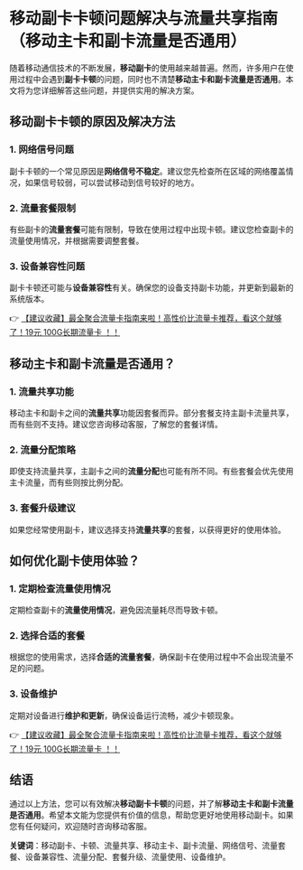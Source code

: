 # 移动副卡卡顿问题解决与流量共享指南（移动主卡和副卡流量是否通用）

随着移动通信技术的不断发展，**移动副卡**的使用越来越普遍。然而，许多用户在使用过程中会遇到**副卡卡顿**的问题，同时也不清楚**移动主卡和副卡流量是否通用**。本文将为您详细解答这些问题，并提供实用的解决方案。

## 移动副卡卡顿的原因及解决方法

### 1. 网络信号问题
副卡卡顿的一个常见原因是**网络信号不稳定**。建议您先检查所在区域的网络覆盖情况，如果信号较弱，可以尝试移动到信号较好的地方。

### 2. 流量套餐限制
有些副卡的**流量套餐**可能有限制，导致在使用过程中出现卡顿。建议您检查副卡的流量使用情况，并根据需要调整套餐。

### 3. 设备兼容性问题
副卡卡顿还可能与**设备兼容性**有关。确保您的设备支持副卡功能，并更新到最新的系统版本。

👉 [【建议收藏】最全聚合流量卡指南来啦！高性价比流量卡推荐，看这个就够了！19元 100G长期流量卡 ！！](https://bit.ly/Liuliangka)

## 移动主卡和副卡流量是否通用？

### 1. 流量共享功能
移动主卡和副卡之间的**流量共享**功能因套餐而异。部分套餐支持主副卡流量共享，而有些则不支持。建议您咨询移动客服，了解您的套餐详情。

### 2. 流量分配策略
即使支持流量共享，主副卡之间的**流量分配**也可能有所不同。有些套餐会优先使用主卡流量，而有些则按比例分配。

### 3. 套餐升级建议
如果您经常使用副卡，建议选择支持**流量共享**的套餐，以获得更好的使用体验。

## 如何优化副卡使用体验？

### 1. 定期检查流量使用情况
定期检查副卡的**流量使用情况**，避免因流量耗尽而导致卡顿。

### 2. 选择合适的套餐
根据您的使用需求，选择**合适的流量套餐**，确保副卡在使用过程中不会出现流量不足的问题。

### 3. 设备维护
定期对设备进行**维护和更新**，确保设备运行流畅，减少卡顿现象。

👉 [【建议收藏】最全聚合流量卡指南来啦！高性价比流量卡推荐，看这个就够了！19元 100G长期流量卡 ！！](https://bit.ly/Liuliangka)

## 结语

通过以上方法，您可以有效解决**移动副卡卡顿**的问题，并了解**移动主卡和副卡流量是否通用**。希望本文能为您提供有价值的信息，帮助您更好地使用移动副卡。如果您有任何疑问，欢迎随时咨询移动客服。

**关键词**：移动副卡、卡顿、流量共享、移动主卡、副卡流量、网络信号、流量套餐、设备兼容性、流量分配、套餐升级、流量使用、设备维护。